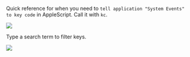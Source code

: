 Quick reference for when you need to `tell application "System Events" to key code` in AppleScript. Call it with `kc`.

![](https://i.imgur.com/zPrczvM.png)

Type a search term to filter keys.

![](https://i.imgur.com/ha0DVJ7.png)

